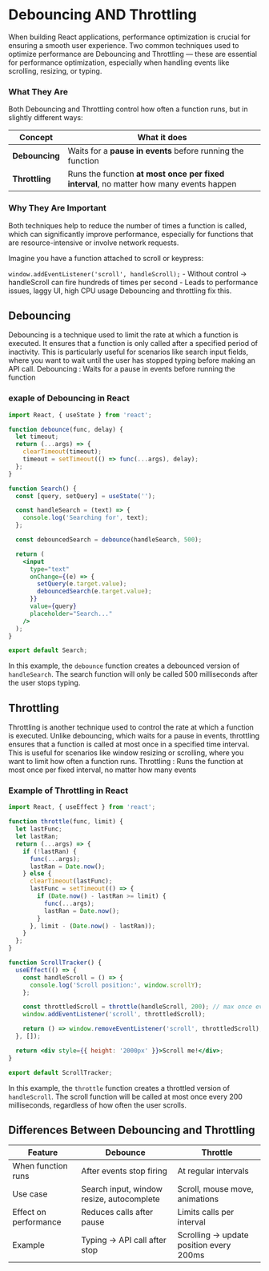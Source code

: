 # Debouncing AND Throttling
When building React applications, performance optimization is crucial for ensuring a smooth user experience. Two common techniques used to optimize performance are Debouncing and Throttling — these are essential for performance optimization, especially when handling events like scrolling, resizing, or typing.

### What They Are

Both Debouncing and Throttling control how often a function runs, but in slightly different ways:

| Concept        | What it does                                                                            |
| -------------- | --------------------------------------------------------------------------------------- |
| **Debouncing** | Waits for a **pause in events** before running the function                             |
| **Throttling** | Runs the function **at most once per fixed interval**, no matter how many events happen |

### Why They Are Important
Both techniques help to reduce the number of times a function is called, which can significantly improve performance, especially for functions that are resource-intensive or involve network requests.

Imagine you have a function attached to scroll or keypress:

```window.addEventListener('scroll', handleScroll);```
    - Without control → handleScroll can fire hundreds of times per second
    - Leads to performance issues, laggy UI, high CPU usage
Debouncing and throttling fix this.


## Debouncing
Debouncing is a technique used to limit the rate at which a function is executed. It ensures that a function is only called after a specified period of inactivity. This is particularly useful for scenarios like search input fields, where you want to wait until the user has stopped typing before making an API call.
Debouncing : Waits for a pause in events before running the function

### exaple of Debouncing in React

```jsx
import React, { useState } from 'react';

function debounce(func, delay) {
  let timeout;
  return (...args) => {
    clearTimeout(timeout);
    timeout = setTimeout(() => func(...args), delay);
  };
}

function Search() {
  const [query, setQuery] = useState('');

  const handleSearch = (text) => {
    console.log('Searching for', text);
  };

  const debouncedSearch = debounce(handleSearch, 500);

  return (
    <input
      type="text"
      onChange={(e) => {
        setQuery(e.target.value);
        debouncedSearch(e.target.value);
      }}
      value={query}
      placeholder="Search..."
    />
  );
}

export default Search;
```
In this example, the `debounce` function creates a debounced version of `handleSearch`. The search function will only be called 500 milliseconds after the user stops typing.

## Throttling
Throttling is another technique used to control the rate at which a function is executed. Unlike debouncing, which waits for a pause in events, throttling ensures that a function is called at most once in a specified time interval. This is useful for scenarios like window resizing or scrolling, where you want to limit how often a function runs.
Throttling : Runs the function at most once per fixed interval, no matter how many events

### Example of Throttling in React

```jsx
import React, { useEffect } from 'react';

function throttle(func, limit) {
  let lastFunc;
  let lastRan;
  return (...args) => {
    if (!lastRan) {
      func(...args);
      lastRan = Date.now();
    } else {
      clearTimeout(lastFunc);
      lastFunc = setTimeout(() => {
        if (Date.now() - lastRan >= limit) {
          func(...args);
          lastRan = Date.now();
        }
      }, limit - (Date.now() - lastRan));
    }
  };
}

function ScrollTracker() {
  useEffect(() => {
    const handleScroll = () => {
      console.log('Scroll position:', window.scrollY);
    };

    const throttledScroll = throttle(handleScroll, 200); // max once every 200ms
    window.addEventListener('scroll', throttledScroll);

    return () => window.removeEventListener('scroll', throttledScroll);
  }, []);

  return <div style={{ height: '2000px' }}>Scroll me!</div>;
}

export default ScrollTracker;
```
In this example, the `throttle` function creates a throttled version of `handleScroll`. The scroll function will be called at most once every 200 milliseconds, regardless of how often the user scrolls.

## Differences Between Debouncing and Throttling

| Feature               | Debounce                                  | Throttle                                |
| --------------------- | ----------------------------------------- | --------------------------------------- |
| When function runs    | After events stop firing                  | At regular intervals                    |
| Use case              | Search input, window resize, autocomplete | Scroll, mouse move, animations          |
| Effect on performance | Reduces calls after pause                 | Limits calls per interval               |
| Example               | Typing → API call after stop              | Scrolling → update position every 200ms |


